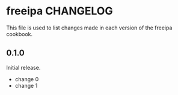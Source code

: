 # freeipa CHANGELOG

This file is used to list changes made in each version of the freeipa cookbook.

## 0.1.0

Initial release.

- change 0
- change 1
